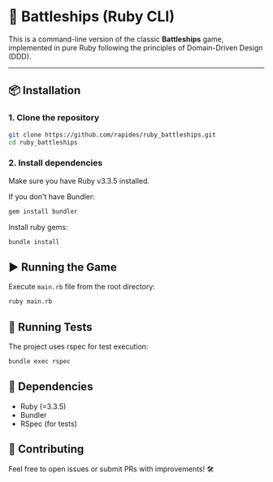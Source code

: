 # 🧱 Battleships (Ruby CLI)

This is a command-line version of the classic **Battleships** game, implemented in pure Ruby following the principles of Domain-Driven Design (DDD).

---

## 📦 Installation

### 1. Clone the repository

```bash
git clone https://github.com/rapides/ruby_battleships.git
cd ruby_battleships
```

### 2. Install dependencies
Make sure you have Ruby v3.3.5 installed.

If you don't have Bundler:

```bash
gem install bundler
```

Install ruby gems:
```bash
bundle install
```

## ▶️ Running the Game
Execute `main.rb` file from the root directory:

```bash
ruby main.rb
```

## 🧪 Running Tests
The project uses rspec for test execution:

```bash
bundle exec rspec
```

## 🧰 Dependencies
- Ruby (=3.3.5)
- Bundler
- RSpec (for tests)

## 🙌 Contributing
Feel free to open issues or submit PRs with improvements! 🛠
